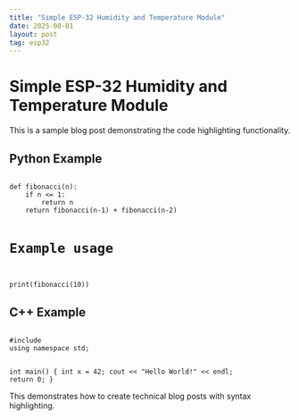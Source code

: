 ```yaml
---
title: "Simple ESP-32 Humidity and Temperature Module"
date: 2025-08-01
layout: post
tag: esp32
---
```


# Simple ESP-32 Humidity and Temperature Module

This is a sample blog post demonstrating the code highlighting functionality.

## Python Example

<div class="code-block">
  <code data-lang="python">
def fibonacci(n):
    if n <= 1:
        return n
    return fibonacci(n-1) + fibonacci(n-2)

# Example usage
print(fibonacci(10))
  </code>
</div>

## C++ Example

<div class="code-block">
  <code data-lang="cpp">
#include <iostream>
using namespace std;

int main() {
    int x = 42;
    cout << "Hello World!" << endl;
    return 0;
}
  </code>
</div>

This demonstrates how to create technical blog posts with syntax highlighting.
